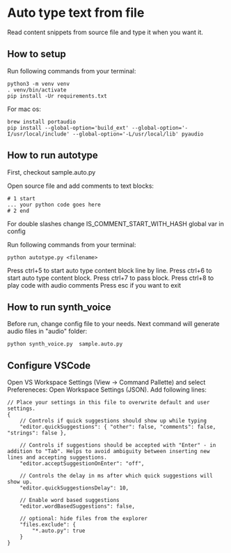 # Auto type text from file
Read content snippets from source file and type it when you want it.


## How to setup
Run following commands from your terminal:
```
python3 -m venv venv
. venv/bin/activate
pip install -Ur requirements.txt
```

For mac os:
```
brew install portaudio
pip install --global-option='build_ext' --global-option='-I/usr/local/include' --global-option='-L/usr/local/lib' pyaudio
```

## How to run autotype
First, checkout sample.auto.py

Open source file and add comments to text blocks:
```
# 1 start
... your python code goes here
# 2 end
```
For double slashes change IS_COMMENT_START_WITH_HASH global var in config

Run following commands from your terminal:
```
python autotype.py <filename>
```
Press ctrl+5 to start auto type content block line by line.
Press ctrl+6 to start auto type content block.
Press ctrl+7 to pass block.
Press ctrl+8 to play code with audio comments
Press esc if you want to exit

## How to run synth_voice
Before run, change config file to your needs.
Next command will generate audio files in "audio" folder:
```
python synth_voice.py  sample.auto.py
```

## Configure VSCode
Open VS Workspace Settings (View -> Command Pallette) and select Prefereneces: Open Workspace Settings (JSON).
Add following lines:
```
// Place your settings in this file to overwrite default and user settings.
{
    // Controls if quick suggestions should show up while typing
    "editor.quickSuggestions": { "other": false, "comments": false, "strings": false },

    // Controls if suggestions should be accepted with "Enter" - in addition to "Tab". Helps to avoid ambiguity between inserting new lines and accepting suggestions.
    "editor.acceptSuggestionOnEnter": "off",

    // Controls the delay in ms after which quick suggestions will show up.
    "editor.quickSuggestionsDelay": 10,

    // Enable word based suggestions
    "editor.wordBasedSuggestions": false,

    // optional: hide files from the explorer
    "files.exclude": {
        "*.auto.py": true
    }
}
```